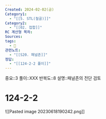 ```yaml
---
Created: 2024-02-02(금)
Category1:
  - "[[5. STL(철골)]]"
Category2:
  - "[[02. 접합]]"
RC 계산형 목차: 
Sources: 
tags:
  - 🧮
관련노트:
  - "[[S20. 패널존]]"
정답:
  - "[[124-2-2 풀이]]"
---
```

중요::3
풀이::XXX
반복도::8
설명::패널존의 전단 검토
#  124-2-2
![[Pasted image 20230618190242.png]]